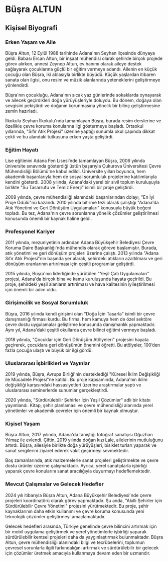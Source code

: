 # Büşra ALTUN

## Kişisel Biyografi

### Erken Yaşam ve Aile

Büşra Altun, 12 Eylül 1988 tarihinde Adana'nın Seyhan ilçesinde dünyaya geldi. Babası Ercan Altun, bir inşaat mühendisi olarak şehirde birçok projede görev alırken, annesi Zeynep Altun, ev hanımı olarak aileye destek sağlayarak çocuklarına güçlü bir eğitim vermeye adandı. Ailenin en küçük çocuğu olan Büşra, iki ablasıyla birlikte büyüdü. Küçük yaşlardan itibaren sanata olan ilgisi, onu resim ve müzik alanlarında yeteneklerini geliştirmeye yönlendirdi.

Büşra'nın çocukluğu, Adana'nın sıcak yaz günlerinde sokaklarda oynayarak ve ailecek geçirdikleri doğa yürüyüşleriyle doluydu. Bu dönem, doğaya olan sevgisini pekiştirdi ve doğanın korunmasına yönelik bir bilinç geliştirmesine zemin hazırladı.

İlkokulu Seyhan İlkokulu'nda tamamlayan Büşra, burada resim derslerine ve özellikle çevre koruma konularına ilgi göstermeye başladı. Ortaokul yıllarında, "Sıfır Atık Projesi" üzerine yaptığı sunumla okul çapında dikkat çekti ve bu alandaki tutkusunu erken yaşta geliştirdi.

### Eğitim Hayatı

Lise eğitimini Adana Fen Lisesi’nde tamamlayan Büşra, 2006 yılında üniversite sınavında gösterdiği üstün başarıyla Çukurova Üniversitesi Çevre Mühendisliği Bölümü'ne kabul edildi. Üniversite yılları boyunca, hem akademik başarılarıyla hem de sosyal sorumluluk projelerine katılımlarıyla kendini gösterdi. 2008 yılında, Adana'daki yerel bir sivil toplum kuruluşuyla birlikte "Su Tasarrufu ve Temiz Enerji" isimli bir proje geliştirdi.

2009 yılında, çevre mühendisliği alanındaki başarılarından dolayı, "En İyi Proje Ödülü"nü kazandı. 2010 yılında bitirme tezi olarak çalıştığı "Adana'da Atık Yönetimi ve Geri Dönüşüm Uygulamaları" konusuyla büyük beğeni topladı. Bu tez, Adana'nın çevre sorunlarına yönelik çözümler geliştirilmesi konusunda önemli bir kaynak haline geldi.

### Profesyonel Kariyer

2011 yılında, mezuniyetinin ardından Adana Büyükşehir Belediyesi Çevre Koruma Daire Başkanlığı'nda mühendis olarak göreve başlamıştır. Burada, atık yönetimi ve geri dönüşüm projeleri üzerine çalıştı. 2013 yılında "Adana Sıfır Atık Projesi"nin başında yer alarak, şehirdeki atıkların azaltılması ve geri dönüşüm oranlarının artırılması için çeşitli programlar geliştirdi.

2015 yılında, Büşra'nın liderliğinde yürütülen "Yeşil Çatı Uygulamaları" projesi, Adana'da birçok bina ve kamu kuruluşunda hayata geçirildi. Bu proje, şehirdeki yeşil alanların artırılması ve hava kalitesinin iyileştirilmesi için önemli bir adım oldu.

### Girişimcilik ve Sosyal Sorumluluk

Büşra, 2016 yılında kendi girişimi olan "Doğa İçin Tasarla" isimli bir çevre danışmanlığı firması kurdu. Bu firma, hem kamuya hem de özel sektöre çevre dostu uygulamalar geliştirme konusunda danışmanlık yapmaktadır. Aynı yıl, Adana'daki çeşitli okullarda çevre bilinci eğitimi vermeye başladı.

2018 yılında, "Çocuklar için Geri Dönüşüm Atölyeleri" projesini hayata geçirerek, çocuklara geri dönüşümün önemini öğretti. Bu atölyeler, 100’den fazla çocuğa ulaştı ve büyük bir ilgi gördü.

### Uluslararası İşbirlikleri ve Yayınlar

2019 yılında, Büşra, Avrupa Birliği'nin desteklediği "Küresel İklim Değişikliği ile Mücadele Projesi"ne katıldı. Bu proje kapsamında, Adana'nın iklim değişikliği karşısındaki hassasiyetleri üzerine araştırmalar yaptı ve uluslararası seminerlerde sunumlar gerçekleştirdi.

2020 yılında, "Sürdürülebilir Şehirler İçin Yeşil Çözümler" adlı bir kitabı yayımlandı. Kitap, şehir planlaması ve çevre mühendisliği alanında yerel yönetimler ve akademik çevreler için önemli bir kaynak olmuştur.

### Kişisel Yaşam

Büşra Altun, 2017 yılında, Adana'da tanıştığı fotoğraf sanatçısı Oğuzhan Yılmaz ile evlendi. Çiftin, 2019 yılında doğan kızı Lale, ailelerinin mutluluğunu artırdı. Büşra, ailesiyle birlikte doğa yürüyüşleri, bisiklet turları yaparak ve sanat sergilerini ziyaret ederek vakit geçirmeyi sevmektedir.

Boş zamanlarında, atık malzemelerle sanat projeleri geliştirmekte ve çevre dostu ürünler üzerine çalışmaktadır. Ayrıca, yerel sanatçılarla işbirliği yaparak çevre konularını sanat aracılığıyla duyurmayı hedeflemektedir.

### Mevcut Çalışmalar ve Gelecek Hedefler

2024 yılı itibarıyla Büşra Altun, Adana Büyükşehir Belediyesi'nde çevre projeleri koordinatörü olarak görev yapmaktadır. Şu anda, "Akıllı Şehirler için Sürdürülebilir Çevre Yönetimi" projesini yürütmektedir. Bu proje, şehir kaynaklarının daha etkin kullanımı ve çevre koruma konusunda yeni teknolojik çözümler geliştirmeyi amaçlamaktadır.

Gelecek hedefleri arasında, Türkiye genelinde çevre bilincini artırmak için bir mobil uygulama geliştirmek ve yerel yönetimlerle işbirliği yaparak sürdürülebilir kentsel projeleri daha da yaygınlaştırmak bulunmaktadır. Büşra Altun, çevre mühendisliği alanındaki bilgi ve tecrübelerini, toplumun çevresel sorunlarla ilgili farkındalığını artırmak ve sürdürülebilir bir gelecek için çözümler üretmek amacıyla kullanmaya devam eden bir uzmandır.